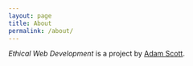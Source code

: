 ```yaml
---
layout: page
title: About
permalink: /about/
---
```


_Ethical Web Development_ is a project by [Adam Scott](http://adamscott.website/).
